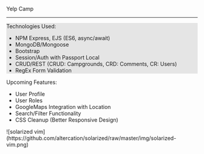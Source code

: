 Yelp Camp
<hr>
<div style = "background-color : rgb(229, 229, 229)">
    Technologies Used:

  - NPM Express, EJS (ES6, async/await)
  - MongoDB/Mongoose
  - Bootstrap
  - Session/Auth with Passport Local
  - CRUD/REST (CRUD: Campgrounds, CRD: Comments, CR: Users)
  - RegEx Form Validation
 </div>
 <div>
   Upcoming Features:

  - User Profile
  - User Roles
  - GoogleMaps Integration with Location
  - Search/Filter Functionality
  - CSS Cleanup (Better Responsive Design)
 </div>
 ![solarized vim](https://github.com/altercation/solarized/raw/master/img/solarized-vim.png)

